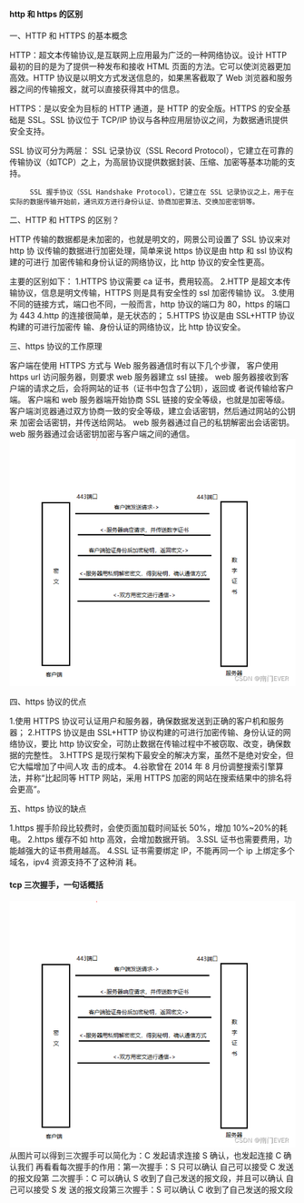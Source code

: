 #### http 和 https 的区别
一、HTTP 和 HTTPS 的基本概念

HTTP：超文本传输协议,是互联网上应用最为广泛的一种网络协议。设计 HTTP 最初的目的是为了提供一种发布和接收 HTML 页面的方法。它可以使浏览器更加高效。HTTP 协议是以明文方式发送信息的，如果黑客截取了 Web 浏览器和服务器之间的传输报文，就可以直接获得其中的信息。

HTTPS：是以安全为目标的 HTTP 通道，是 HTTP 的安全版。HTTPS 的安全基础是 SSL。SSL 协议位于 TCP/IP 协议与各种应用层协议之间，为数据通讯提供安全支持。

SSL 协议可分为两层：
         SSL 记录协议（SSL Record Protocol），它建立在可靠的传输协议（如TCP）之上，为高层协议提供数据封装、压缩、加密等基本功能的支持。

         SSL 握手协议（SSL Handshake Protocol），它建立在 SSL 记录协议之上，用于在实际的数据传输开始前，通讯双方进行身份认证、协商加密算法、交换加密密钥等。

二、HTTP 和 HTTPS 的区别？

HTTP 传输的数据都是未加密的，也就是明文的，网景公司设置了 SSL 协议来对 http 协
议传输的数据进行加密处理，简单来说 https 协议是由 http 和 ssl 协议构建的可进行
加密传输和身份认证的网络协议，比 http 协议的安全性更高。

主要的区别如下：
1.HTTPS 协议需要 ca 证书，费用较高。
2.HTTP 是超文本传输协议，信息是明文传输，HTTPS 则是具有安全性的 ssl 加密传输协
  议。
3.使用不同的链接方式，端口也不同，一般而言，http 协议的端口为 80，https 的端口
  为 443
4.http 的连接很简单，是无状态的；
5.HTTPS 协议是由 SSL+HTTP 协议构建的可进行加密传
  输、身份认证的网络协议，比 http 协议安全。

三、https 协议的工作原理

客户端在使用 HTTPS 方式与 Web 服务器通信时有以下几个步骤，
客户使用 https url 访问服务器，则要求 web 服务器建立 ssl 链接。
web 服务器接收到客户端的请求之后，会将网站的证书（证书中包含了公钥），返回或
者说传输给客户端。
客户端和 web 服务器端开始协商 SSL 链接的安全等级，也就是加密等级。
客户端浏览器通过双方协商一致的安全等级，建立会话密钥，然后通过网站的公钥来
加密会话密钥，并传送给网站。
web 服务器通过自己的私钥解密出会话密钥。
web 服务器通过会话密钥加密与客户端之间的通信。
![alt thhps工作原理](./1.png)

四、https 协议的优点

1.使用 HTTPS 协议可认证用户和服务器，确保数据发送到正确的客户机和服务器；
2.HTTPS 协议是由 SSL+HTTP 协议构建的可进行加密传输、身份认证的网络协议，要比
  http 协议安全，可防止数据在传输过程中不被窃取、改变，确保数据的完整性。
3.HTTPS 是现行架构下最安全的解决方案，虽然不是绝对安全，但它大幅增加了中间人攻
  击的成本。
4.谷歌曾在 2014 年 8 月份调整搜索引擎算法，并称“比起同等 HTTP 网站，采用 HTTPS
  加密的网站在搜索结果中的排名将会更高”。

五、https 协议的缺点

1.https 握手阶段比较费时，会使页面加载时间延长 50%，增加 10%~20%的耗电。
2.https 缓存不如 http 高效，会增加数据开销。
3.SSL 证书也需要费用，功能越强大的证书费用越高。
4.SSL 证书需要绑定 IP，不能再同一个 ip 上绑定多个域名，ipv4 资源支持不了这种消
耗。
#### tcp 三次握手，一句话概括
![alt thhps工作原理](./1.png)
从图片可以得到三次握手可以简化为：C 发起请求连接 S 确认，也发起连接 C 确认我们
再看看每次握手的作用：第一次握手：S 只可以确认 自己可以接受 C 发送的报文段第
二次握手：C 可以确认 S 收到了自己发送的报文段，并且可以确认 自己可以接受 S 发
送的报文段第三次握手：S 可以确认 C 收到了自己发送的报文段
